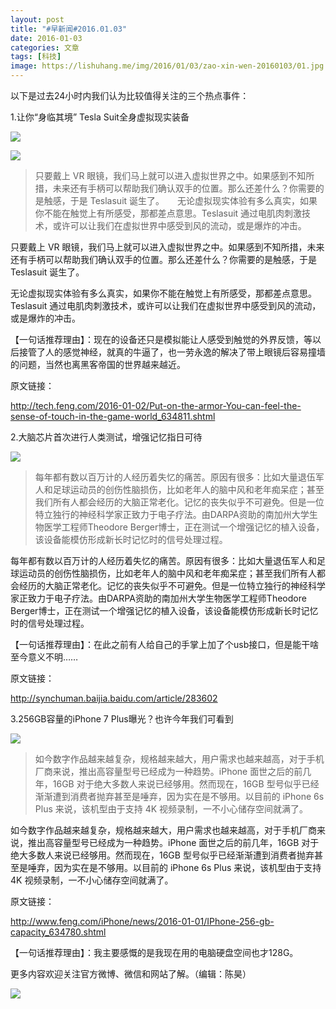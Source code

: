 ```yaml
---
layout: post
title: "#早新闻#2016.01.03"
date: 2016-01-03
categories: 文章
tags: [科技]
image: https://lishuhang.me/img/2016/01/03/zao-xin-wen-20160103/01.jpg
---
```


以下是过去24小时内我们认为比较值得关注的三个热点事件：

1.让你“身临其境” Tesla Suit全身虚拟现实装备

![](http://mmbiz.qpic.cn/mmbiz/AdRKyBVLoHIqo1ReMLMEkukjwMqkfl61bowGXiaQkYhpklvv8PiaX9BWIPibFw6sL0EovwAPuqPKKKPBBIHA5qI7g/640?wx_fmt=jpeg)

![](https://lishuhang.me/img/2016/01/03/zao-xin-wen-20160103/01.jpg)

> 只要戴上 VR 眼镜，我们马上就可以进入虚拟世界之中。如果感到不知所措，未来还有手柄可以帮助我们确认双手的位置。那么还差什么？你需要的是触感，于是 Teslasuit 诞生了。　　无论虚拟现实体验有多么真实，如果你不能在触觉上有所感受，那都差点意思。Teslasuit 通过电肌肉刺激技术，或许可以让我们在虚拟世界中感受到风的流动，或是爆炸的冲击。

只要戴上 VR 眼镜，我们马上就可以进入虚拟世界之中。如果感到不知所措，未来还有手柄可以帮助我们确认双手的位置。那么还差什么？你需要的是触感，于是 Teslasuit 诞生了。

无论虚拟现实体验有多么真实，如果你不能在触觉上有所感受，那都差点意思。Teslasuit 通过电肌肉刺激技术，或许可以让我们在虚拟世界中感受到风的流动，或是爆炸的冲击。

【一句话推荐理由】：现在的设备还只是模拟能让人感受到触觉的外界反馈，等以后接管了人的感觉神经，就真的牛逼了，也一劳永逸的解决了带上眼镜后容易撞墙的问题，当然也离黑客帝国的世界越来越近。

原文链接：

http://tech.feng.com/2016-01-02/Put-on-the-armor-You-can-feel-the-sense-of-touch-in-the-game-world_634811.shtml

2.大脑芯片首次进行人类测试，增强记忆指日可待

![](https://lishuhang.me/img/2016/01/03/zao-xin-wen-20160103/02.jpg)

> 每年都有数以百万计的人经历着失忆的痛苦。原因有很多：比如大量退伍军人和足球运动员的创伤性脑损伤，比如老年人的脑中风和老年痴呆症；甚至我们所有人都会经历的大脑正常老化。记忆的丧失似乎不可避免。但是一位特立独行的神经科学家正致力于电子疗法。由DARPA资助的南加州大学生物医学工程师Theodore Berger博士，正在测试一个增强记忆的植入设备，该设备能模仿形成新长时记忆时的信号处理过程。

每年都有数以百万计的人经历着失忆的痛苦。原因有很多：比如大量退伍军人和足球运动员的创伤性脑损伤，比如老年人的脑中风和老年痴呆症；甚至我们所有人都会经历的大脑正常老化。记忆的丧失似乎不可避免。但是一位特立独行的神经科学家正致力于电子疗法。由DARPA资助的南加州大学生物医学工程师Theodore Berger博士，正在测试一个增强记忆的植入设备，该设备能模仿形成新长时记忆时的信号处理过程。

【一句话推荐理由】：在此之前有人给自己的手掌上加了个usb接口，但是能干啥至今意义不明……

原文链接：

http://synchuman.baijia.baidu.com/article/283602

3.256GB容量的iPhone 7 Plus曝光？也许今年我们可看到

![](https://lishuhang.me/img/2016/01/03/zao-xin-wen-20160103/03.jpg)

> 如今数字作品越来越复杂，规格越来越大，用户需求也越来越高，对于手机厂商来说，推出高容量型号已经成为一种趋势。iPhone 面世之后的前几年，16GB 对于绝大多数人来说已经够用。然而现在，16GB 型号似乎已经渐渐遭到消费者抛弃甚至是唾弃，因为实在是不够用。以目前的 iPhone 6s Plus 来说，该机型由于支持 4K 视频录制，一不小心储存空间就满了。

如今数字作品越来越复杂，规格越来越大，用户需求也越来越高，对于手机厂商来说，推出高容量型号已经成为一种趋势。iPhone 面世之后的前几年，16GB 对于绝大多数人来说已经够用。然而现在，16GB 型号似乎已经渐渐遭到消费者抛弃甚至是唾弃，因为实在是不够用。以目前的 iPhone 6s Plus 来说，该机型由于支持 4K 视频录制，一不小心储存空间就满了。

原文链接：

http://www.feng.com/iPhone/news/2016-01-01/IPhone-256-gb-capacity_634780.shtml

【一句话推荐理由】：我主要感慨的是我现在用的电脑硬盘空间也才128G。

更多内容欢迎关注官方微博、微信和网站了解。（编辑：陈昊）

![](https://lishuhang.me/img/2016/01/03/zao-xin-wen-20160103/04.jpg)